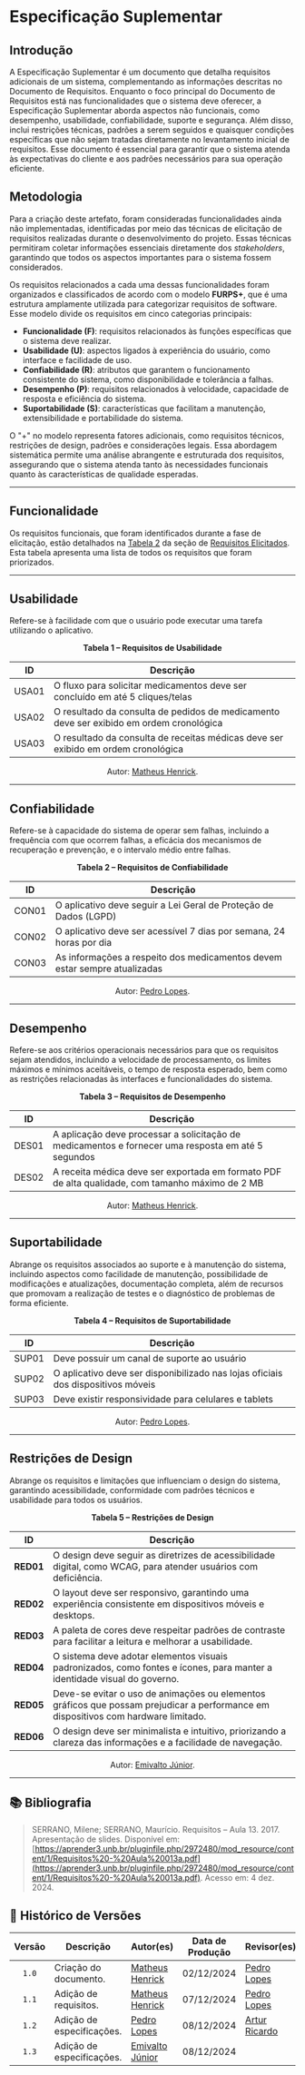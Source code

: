 # Especificação Suplementar

## Introdução

A Especificação Suplementar é um documento que detalha requisitos adicionais de um sistema, complementando as informações descritas no Documento de Requisitos. Enquanto o foco principal do Documento de Requisitos está nas funcionalidades que o sistema deve oferecer, a Especificação Suplementar aborda aspectos não funcionais, como desempenho, usabilidade, confiabilidade, suporte e segurança. Além disso, inclui restrições técnicas, padrões a serem seguidos e quaisquer condições específicas que não sejam tratadas diretamente no levantamento inicial de requisitos. Esse documento é essencial para garantir que o sistema atenda às expectativas do cliente e aos padrões necessários para sua operação eficiente.

## Metodologia

Para a criação deste artefato, foram consideradas funcionalidades ainda não implementadas, identificadas por meio das técnicas de elicitação de requisitos realizadas durante o desenvolvimento do projeto. Essas técnicas permitiram coletar informações essenciais diretamente dos *stakeholders*, garantindo que todos os aspectos importantes para o sistema fossem considerados.

Os requisitos relacionados a cada uma dessas funcionalidades foram organizados e classificados de acordo com o modelo **FURPS+**, que é uma estrutura amplamente utilizada para categorizar requisitos de software. Esse modelo divide os requisitos em cinco categorias principais:

- **Funcionalidade (F)**: requisitos relacionados às funções específicas que o sistema deve realizar.
- **Usabilidade (U)**: aspectos ligados à experiência do usuário, como interface e facilidade de uso.
- **Confiabilidade (R)**: atributos que garantem o funcionamento consistente do sistema, como disponibilidade e tolerância a falhas.
- **Desempenho (P)**: requisitos relacionados à velocidade, capacidade de resposta e eficiência do sistema.
- **Suportabilidade (S)**: características que facilitam a manutenção, extensibilidade e portabilidade do sistema.  

O "+" no modelo representa fatores adicionais, como requisitos técnicos, restrições de design, padrões e considerações legais. Essa abordagem sistemática permite uma análise abrangente e estruturada dos requisitos, assegurando que o sistema atenda tanto às necessidades funcionais quanto às características de qualidade esperadas.

---

## Funcionalidade

Os requisitos funcionais, que foram identificados durante a fase de elicitação, estão detalhados na [Tabela 2](../elicitacao/requisitos-elicitados.md/#requisitos) da seção de [Requisitos Elicitados](../elicitacao/requisitos-elicitados.md). Esta tabela apresenta uma lista de todos os requisitos que foram priorizados.

---

## Usabilidade

Refere-se à facilidade com que o usuário pode executar uma tarefa utilizando o aplicativo.

<div align="center">
    <p><strong>Tabela 1 – Requisitos de Usabilidade</strong></p>
</div>

<center>

| ID    | Descrição |
| ----- | --------- |
| USA01 | O fluxo para solicitar medicamentos deve ser concluído em até 5 cliques/telas |
| USA02 | O resultado da consulta de pedidos de medicamento deve ser exibido em ordem cronológica |
| USA03 | O resultado da consulta de receitas médicas deve ser exibido em ordem cronológica |

</center>

<div align="center">
    <p>Autor: <a href="https://github.com/MatheusHenrickSantos">Matheus Henrick</a>.</p>
</div>

---

## Confiabilidade

Refere-se à capacidade do sistema de operar sem falhas, incluindo a frequência com que ocorrem falhas, a eficácia dos mecanismos de recuperação e prevenção, e o intervalo médio entre falhas.

<div align="center">
    <p><strong>Tabela 2 – Requisitos de Confiabilidade</strong></p>
</div>

<center>

| ID    | Descrição |
| ----- | --------- |
| CON01 | O aplicativo deve seguir a Lei Geral de Proteção de Dados (LGPD) |
| CON02 | O aplicativo deve ser acessível 7 dias por semana, 24 horas por dia |
| CON03 | As informações a respeito dos medicamentos devem estar sempre atualizadas |


</center>

<div align="center">
    <p>Autor: <a href="https://github.com/pLopess">Pedro Lopes</a>.</p>
</div>

---

## Desempenho

Refere-se aos critérios operacionais necessários para que os requisitos sejam atendidos, incluindo a velocidade de processamento, os limites máximos e mínimos aceitáveis, o tempo de resposta esperado, bem como as restrições relacionadas às interfaces e funcionalidades do sistema.

<div align="center">
    <p><strong>Tabela 3 – Requisitos de Desempenho</strong></p>
</div>

<center>

| ID    | Descrição |
| ----- | --------- |
| DES01 | A aplicação deve processar a solicitação de medicamentos e fornecer uma resposta em até 5 segundos |
| DES02 | A receita médica deve ser exportada em formato PDF de alta qualidade, com tamanho máximo de 2 MB |

</center>

<div align="center">
    <p>Autor: <a href="https://github.com/MatheusHenrickSantos">Matheus Henrick</a>.</p>
</div>

---

## Suportabilidade

Abrange os requisitos associados ao suporte e à manutenção do sistema, incluindo aspectos como facilidade de manutenção, possibilidade de modificações e atualizações, documentação completa, além de recursos que promovam a realização de testes e o diagnóstico de problemas de forma eficiente.

<div align="center">
    <p><strong>Tabela 4 – Requisitos de Suportabilidade</strong></p>
</div>

<center>

| ID    | Descrição |
| ----- | --------- |
| SUP01 | Deve possuir um canal de suporte ao usuário |
| SUP02 | O aplicativo deve ser disponibilizado nas lojas oficiais dos dispositivos móveis |
| SUP03 | Deve existir responsividade para celulares e tablets |

</center>

<div align="center">
    <p>Autor: <a href="https://github.com/pLopess">Pedro Lopes</a>.</p>
</div>


---

## Restrições de Design

Abrange os requisitos e limitações que influenciam o design do sistema, garantindo acessibilidade, conformidade com padrões técnicos e usabilidade para todos os usuários.

<div align="center">
    <p><strong>Tabela 5 – Restrições de Design</strong></p>
</div>

<center>

| **ID**   | **Descrição**                                                                                 |
|----------|-----------------------------------------------------------------------------------------------|
| **RED01** | O design deve seguir as diretrizes de acessibilidade digital, como WCAG, para atender usuários com deficiência. |
| **RED02** | O layout deve ser responsivo, garantindo uma experiência consistente em dispositivos móveis e desktops. |
| **RED03** | A paleta de cores deve respeitar padrões de contraste para facilitar a leitura e melhorar a usabilidade. |
| **RED04** | O sistema deve adotar elementos visuais padronizados, como fontes e ícones, para manter a identidade visual do governo. |
| **RED05** | Deve-se evitar o uso de animações ou elementos gráficos que possam prejudicar a performance em dispositivos com hardware limitado. |
| **RED06** | O design deve ser minimalista e intuitivo, priorizando a clareza das informações e a facilidade de navegação. |

</center>

<div align="center">
    <p>Autor: <a href="https://github.com/EmivaltoJrr">Emivalto Júnior</a>.</p>
</div>

---





## 📚 Bibliografia

> SERRANO, Milene; SERRANO, Maurício. Requisitos – Aula 13. 2017. Apresentação de slides. Disponível em: [https://aprender3.unb.br/pluginfile.php/2972480/mod_resource/content/1/Requisitos%20-%20Aula%20013a.pdf](https://aprender3.unb.br/pluginfile.php/2972480/mod_resource/content/1/Requisitos%20-%20Aula%20013a.pdf). Acesso em: 4 dez. 2024. 

## 📑 Histórico de Versões

| Versão | Descrição | Autor(es) | Data de Produção | Revisor(es) | Data de Revisão | 
| :----: | --------- | --------- | :--------------: | ----------- | :-------------: |
| `1.0`  | Criação do documento. | [Matheus Henrick](https://github.com/MatheusHenrickSantos) | 02/12/2024 | [Pedro Lopes](https://github.com/pLopess) | 08/12/2024 |
| `1.1`  | Adição de requisitos. | [Matheus Henrick](https://github.com/MatheusHenrickSantos) | 07/12/2024 | [Pedro Lopes](https://github.com/pLopess) | 08/12/2024 |
| `1.2`  | Adição de especificações. | [Pedro Lopes](https://github.com/pLopess) | 08/12/2024 | [Artur Ricardo](https://github.com/algorithmorphic) | 08/12/2024 |
| `1.3`  | Adição de especificações. | [Emivalto Júnior](https://github.com/EmivaltoJrr) | 08/12/2024 |  |  |

